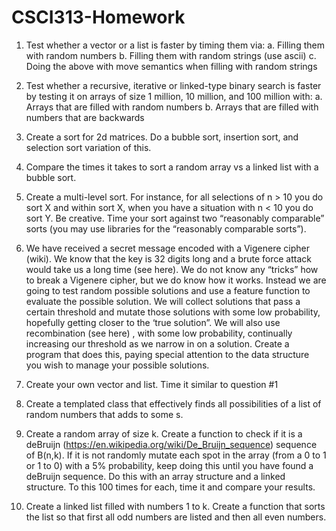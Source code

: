 # CSCI313-Homework 

1. Test whether a vector or a list is faster by timing them via:
    a. Filling them with random numbers
    b. Filling them with random strings (use ascii)
    c. Doing the above with move semantics when filling with random strings

2. Test whether a recursive, iterative or linked-type binary search is faster by testing it on
   arrays of size 1 million, 10 million, and 100 million with:
      a. Arrays that are filled with random numbers
      b. Arrays that are filled with numbers that are backwards
      
3. Create a sort for 2d matrices. Do a bubble sort, insertion sort, and selection sort
   variation of this.
   
4. Compare the times it takes to sort a random array vs a linked list with a bubble sort.

5. Create a multi-level sort. For instance, for all selections of n > 10 you do sort X and
   within sort X, when you have a situation with n < 10 you do sort Y. Be creative. Time
   your sort against two “reasonably comparable” sorts (you may use libraries for the
   “reasonably comparable sorts”).
   
6. We have received a secret message encoded with a Vigenere cipher (wiki). We know
   that the key is 32 digits long and a brute force attack would take us a long time (see
   here). We do not know any “tricks” how to break a Vigenere cipher, but we do know how
   it works. Instead we are going to test random possible solutions and use a feature
   function to evaluate the possible solution. We will collect solutions that pass a certain
   threshold and mutate those solutions with some low probability, hopefully getting closer
   to the ‘true solution”. We will also use recombination (see here) , with some low
   probability, continually increasing our threshold as we narrow in on a solution. Create a
   program that does this, paying special attention to the data structure you wish to
   manage your possible solutions.
   
7. Create your own vector and list. Time it similar to question #1

8. Create a templated class that effectively finds all possibilities of a list of random numbers
   that adds to some s.
   
9. Create a random array of size k. Create a function to check if it is a deBruijn
   (https://en.wikipedia.org/wiki/De_Bruijn_sequence) sequence of B(n,k). If it is not
   randomly mutate each spot in the array (from a 0 to 1 or 1 to 0) with a 5% probability,
   keep doing this until you have found a deBruijn sequence. Do this with an array structure
   and a linked structure. To this 100 times for each, time it and compare your results.
   
10. Create a linked list filled with numbers 1 to k. Create a function that sorts the list so that
  first all odd numbers are listed and then all even numbers.
